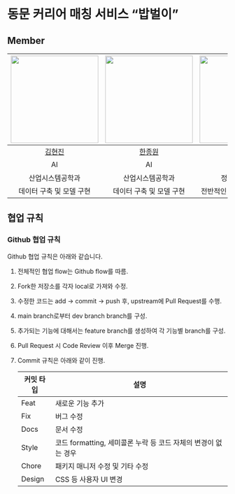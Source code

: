 # 동문 커리어 매칭 서비스 “밥벌이”

## Member

| <img src="https://github.com/hyeonjins.png" width="200" height="200" /> | <img src="https://github.com/imsohungrynow.png" width="200" height="200" /> | <img src="https://github.com/sayyyho.png" width="200" height="200" /> | <img src="https://github.com/choijian.png" width="200" height="200" /> |
| :---------------------------------------------------------------------: | :-------------------------------------------------------------------------: | :-------------------------------------------------------------------: | :--------------------------------------------------------------------: |
|                 [김현진](https://github.com/hyeonjins)                  |                 [한종원](https://github.com/imsohungrynow)                  |                 [박세호](https://github.com/sayyyho)                  |                 [최지안](https://github.com/choijian)                  |
|                                   AI                                    |                                     AI                                      |                              프론트엔드                               |                                 백엔드                                 |
|                            산업시스템공학과                             |                              산업시스템공학과                               |                            정보통신공학과                             |                             정보통신공학과                             |
|                        데이터 구축 및 모델 구현                         |                          데이터 구축 및 모델 구현                           |                      전반적인 UI/UX 설계 및 구현                      |                      DB 구축 및 API 구현 및 배포                       |

## 협업 규칙

### Github 협업 규칙

Github 협업 규칙은 아래와 같습니다.

1. 전체적인 협업 flow는 Github flow를 따름.
2. Fork한 저장소를 각자 local로 가져와 수정.
3. 수정한 코드는 add -> commit -> push 후, upstream에 Pull Request를 수행.
4. main branch로부터 dev branch branch를 구성.
5. 추가되는 기능에 대해서는 feature branch를 생성하여 각 기능별 branch를 구성.
6. Pull Request 시 Code Review 이후 Merge 진행.
7. Commit 규칙은 아래와 같이 진행.

   | 커밋 타입 | 설명                                                           |
   | --------- | -------------------------------------------------------------- |
   | Feat      | 새로운 기능 추가                                               |
   | Fix       | 버그 수정                                                      |
   | Docs      | 문서 수정                                                      |
   | Style     | 코드 formatting, 세미콜론 누락 등 코드 자체의 변경이 없는 경우 |
   | Chore     | 패키지 매니저 수정 및 기타 수정                                |
   | Design    | CSS 등 사용자 UI 변경                                          |
